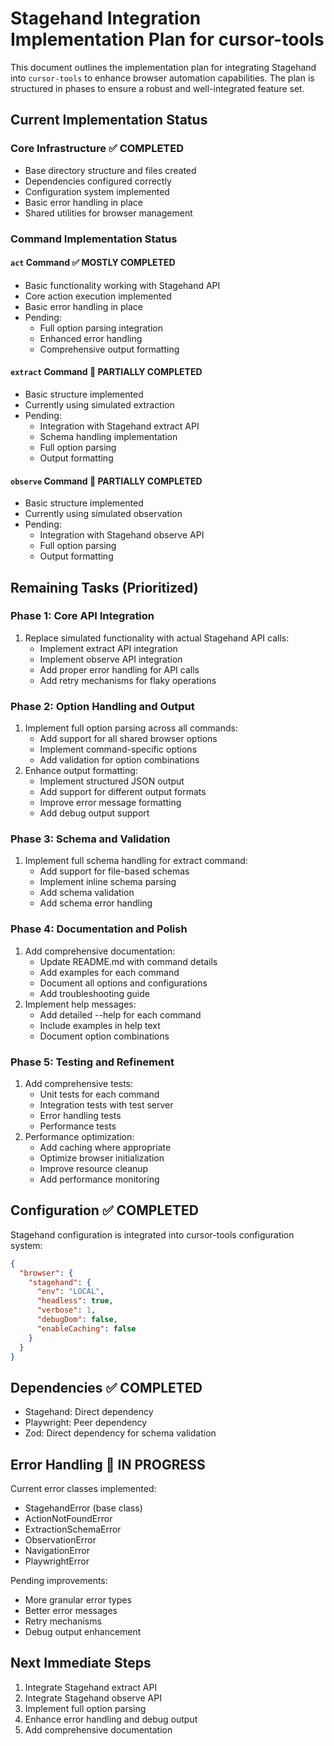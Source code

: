 # Stagehand Integration Implementation Plan for cursor-tools

This document outlines the implementation plan for integrating Stagehand into `cursor-tools` to enhance browser automation capabilities. The plan is structured in phases to ensure a robust and well-integrated feature set.

## Current Implementation Status

### Core Infrastructure ✅ COMPLETED
- Base directory structure and files created
- Dependencies configured correctly
- Configuration system implemented
- Basic error handling in place
- Shared utilities for browser management

### Command Implementation Status

#### `act` Command ✅ MOSTLY COMPLETED
- Basic functionality working with Stagehand API
- Core action execution implemented
- Basic error handling in place
- Pending:
  - Full option parsing integration
  - Enhanced error handling
  - Comprehensive output formatting

#### `extract` Command 🔄 PARTIALLY COMPLETED
- Basic structure implemented
- Currently using simulated extraction
- Pending:
  - Integration with Stagehand extract API
  - Schema handling implementation
  - Full option parsing
  - Output formatting

#### `observe` Command 🔄 PARTIALLY COMPLETED
- Basic structure implemented
- Currently using simulated observation
- Pending:
  - Integration with Stagehand observe API
  - Full option parsing
  - Output formatting

## Remaining Tasks (Prioritized)

### Phase 1: Core API Integration
1. Replace simulated functionality with actual Stagehand API calls:
   - Implement extract API integration
   - Implement observe API integration
   - Add proper error handling for API calls
   - Add retry mechanisms for flaky operations

### Phase 2: Option Handling and Output
1. Implement full option parsing across all commands:
   - Add support for all shared browser options
   - Implement command-specific options
   - Add validation for option combinations
2. Enhance output formatting:
   - Implement structured JSON output
   - Add support for different output formats
   - Improve error message formatting
   - Add debug output support

### Phase 3: Schema and Validation
1. Implement full schema handling for extract command:
   - Add support for file-based schemas
   - Implement inline schema parsing
   - Add schema validation
   - Add schema error handling

### Phase 4: Documentation and Polish
1. Add comprehensive documentation:
   - Update README.md with command details
   - Add examples for each command
   - Document all options and configurations
   - Add troubleshooting guide
2. Implement help messages:
   - Add detailed --help for each command
   - Include examples in help text
   - Document option combinations

### Phase 5: Testing and Refinement
1. Add comprehensive tests:
   - Unit tests for each command
   - Integration tests with test server
   - Error handling tests
   - Performance tests
2. Performance optimization:
   - Add caching where appropriate
   - Optimize browser initialization
   - Improve resource cleanup
   - Add performance monitoring

## Configuration ✅ COMPLETED

Stagehand configuration is integrated into cursor-tools configuration system:

```json
{
  "browser": {
    "stagehand": {
      "env": "LOCAL",
      "headless": true,
      "verbose": 1,
      "debugDom": false,
      "enableCaching": false
    }
  }
}
```

## Dependencies ✅ COMPLETED

- Stagehand: Direct dependency
- Playwright: Peer dependency
- Zod: Direct dependency for schema validation

## Error Handling 🔄 IN PROGRESS

Current error classes implemented:
- StagehandError (base class)
- ActionNotFoundError
- ExtractionSchemaError
- ObservationError
- NavigationError
- PlaywrightError

Pending improvements:
- More granular error types
- Better error messages
- Retry mechanisms
- Debug output enhancement

## Next Immediate Steps

1. Integrate Stagehand extract API
2. Integrate Stagehand observe API
3. Implement full option parsing
4. Enhance error handling and debug output
5. Add comprehensive documentation
